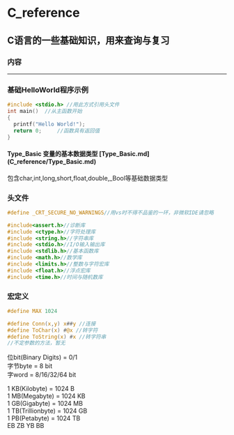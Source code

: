 # C_reference
C语言的一些基础知识，用来查询与复习
---

### 内容
---
### 基础HelloWorld程序示例

```c
#include <stdio.h> //用此方式引用头文件
int main()	//从主函数开始
{
  printf("Hello World!");
  return 0;		//函数具有返回值
}
```

#### Type_Basic 变量的基本数据类型 \[Type_Basic.md](C_reference/Type_Basic.md)

包含char,int,long,short,float,double,_Bool等基础数据类型

### 头文件

```c
#define _CRT_SECURE_NO_WARNINGS//用vs时不得不品鉴的一环，非微软IDE请忽略

#include<assert.h>//诊断库
#include <ctype.h>//字符处理库
#include <string.h>//字符串库
#include <stdio.h>//I/O输入输出库
#include <stdlib.h>//基本函数库
#include <math.h>//数学库
#include <limits.h>//整数与字符宏库
#include <float.h>//浮点宏库
#include <time.h>//时间与随机数库
```

### 宏定义

```c
#define MAX 1024

#define Conn(x,y) x##y //连接
#define ToChar(x) #@x //转字符
#define ToString(x) #x //转字符串
//不定参数的方法，暂无
```
位bit(Binary Digits) = 0/1<br />
字节byte = 8 bit<br />
字word = 8/16/32/64 bit<br />

1 KB(Kilobyte) = 1024 B<br />
1 MB(Megabyte) = 1024 KB<br />
1 GB(Gigabyte) = 1024 MB<br />
1 TB(Trillionbyte) = 1024 GB<br />
1 PB(Petabyte) = 1024 TB<br />
EB ZB YB BB

